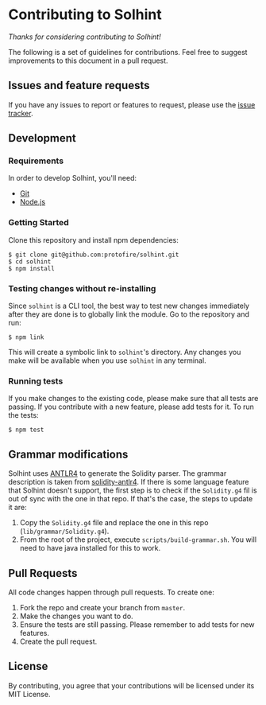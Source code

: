 Contributing to Solhint
=======================

_Thanks for considering contributing to Solhint!_

The following is a set of guidelines for contributions. Feel free to suggest
improvements to this document in a pull request.

Issues and feature requests
---------------------------

If you have any issues to report or features to request, please use the
[issue tracker](https://github.com/protofire/solhint/issues).

Development
-----------

### Requirements

In order to develop Solhint, you'll need:

- [Git](https://git-scm.com/)
- [Node.js](https://nodejs.org/)

### Getting Started

Clone this repository and install npm dependencies:

    $ git clone git@github.com:protofire/solhint.git
    $ cd solhint
    $ npm install

### Testing changes without re-installing

Since `solhint` is a CLI tool, the best way to test new changes immediately
after they are done is to globally link the module. Go to the repository and
run:

    $ npm link

This will create a symbolic link to `solhint`'s directory. Any changes you make
will be available when you use `solhint` in any terminal.

### Running tests

If you make changes to the existing code, please make sure that all tests are
passing. If you contribute with a new feature, please add tests for it. To run the tests:

    $ npm test

Grammar modifications
---------------------

Solhint uses [ANTLR4](http://www.antlr.org/) to generate the Solidity parser.
The grammar description is taken from
[solidity-antlr4](https://github.com/solidityj/solidity-antlr4). If there is
some language feature that Solhint doesn't support, the first step is to check
if the `Solidity.g4` fil is out of sync with the one in that repo. If that's the
case, the steps to update it are:

1. Copy the `Solidity.g4` file and replace the one in this repo
(`lib/grammar/Solidity.g4`).
2. From the root of the project, execute `scripts/build-grammar.sh`. You will
need to have java installed for this to work.

Pull Requests
-------------

All code changes happen through pull requests. To create one:

1. Fork the repo and create your branch from `master`.
2. Make the changes you want to do.
3. Ensure the tests are still passing. Please remember to add tests for new features.
4. Create the pull request.


License
-------

By contributing, you agree that your contributions will be licensed under its MIT License.
